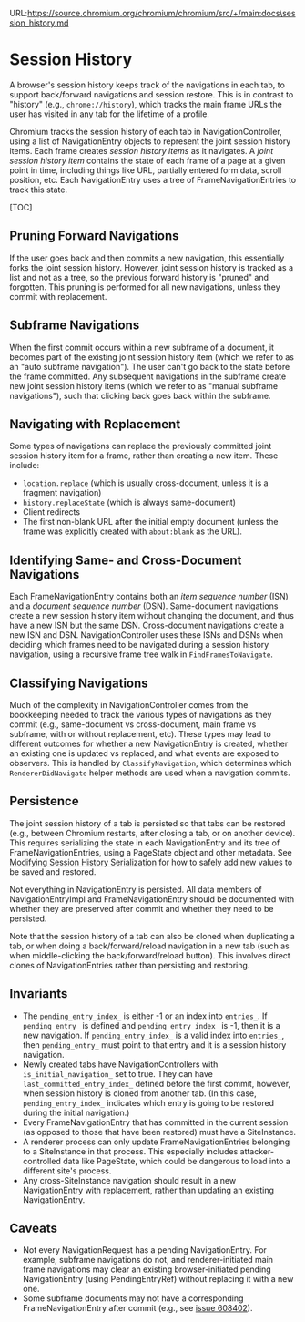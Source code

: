 URL:https://source.chromium.org/chromium/chromium/src/+/main:docs\session_history.md
# Session History

A browser's session history keeps track of the navigations in each tab, to
support back/forward navigations and session restore. This is in contrast to
"history" (e.g., `chrome://history`), which tracks the main frame URLs the user
has visited in any tab for the lifetime of a profile.

Chromium tracks the session history of each tab in NavigationController, using a
list of NavigationEntry objects to represent the joint session history items.
Each frame creates _session history items_ as it navigates. A _joint session
history item_ contains the state of each frame of a page at a given point in
time, including things like URL, partially entered form data, scroll position,
etc. Each NavigationEntry uses a tree of FrameNavigationEntries to track this
state.

[TOC]


## Pruning Forward Navigations

If the user goes back and then commits a new navigation, this essentially forks
the joint session history. However, joint session history is tracked as a list
and not as a tree, so the previous forward history is "pruned" and forgotten.
This pruning is performed for all new navigations, unless they commit with
replacement.


## Subframe Navigations

When the first commit occurs within a new subframe of a document, it becomes
part of the existing joint session history item (which we refer to as an "auto
subframe navigation"). The user can't go back to the state before the frame
committed. Any subsequent navigations in the subframe create new joint session
history items (which we refer to as "manual subframe navigations"), such that
clicking back goes back within the subframe.


## Navigating with Replacement

Some types of navigations can replace the previously committed joint session
history item for a frame, rather than creating a new item. These include:

 * `location.replace` (which is usually cross-document, unless it is a fragment
   navigation)
 * `history.replaceState` (which is always same-document)
 * Client redirects
 * The first non-blank URL after the initial empty document (unless the frame
   was explicitly created with `about:blank` as the URL).


## Identifying Same- and Cross-Document Navigations

Each FrameNavigationEntry contains both an _item sequence number_ (ISN) and a
_document sequence number_ (DSN). Same-document navigations create a new session
history item without changing the document, and thus have a new ISN but the same
DSN. Cross-document navigations create a new ISN and DSN. NavigationController
uses these ISNs and DSNs when deciding which frames need to be navigated during
a session history navigation, using a recursive frame tree walk in
`FindFramesToNavigate`.


## Classifying Navigations

Much of the complexity in NavigationController comes from the bookkeeping needed
to track the various types of navigations as they commit (e.g., same-document vs
cross-document, main frame vs subframe, with or without replacement, etc). These
types may lead to different outcomes for whether a new NavigationEntry is
created, whether an existing one is updated vs replaced, and what events are
exposed to observers. This is handled by `ClassifyNavigation`, which determines
which `RendererDidNavigate` helper methods are used when a navigation commits.


## Persistence

The joint session history of a tab is persisted so that tabs can be restored
(e.g., between Chromium restarts, after closing a tab, or on another device).
This requires serializing the state in each NavigationEntry and its tree of
FrameNavigationEntries, using a PageState object and other metadata.
See [Modifying Session History Serialization](modifying_session_history_serialization.md)
for how to safely add new values to be saved and restored.

Not everything in NavigationEntry is persisted. All data members of
NavigationEntryImpl and FrameNavigationEntry should be documented with whether
they are preserved after commit and whether they need to be persisted.

Note that the session history of a tab can also be cloned when duplicating a
tab, or when doing a back/forward/reload navigation in a new tab (such as when
middle-clicking the back/forward/reload button). This involves direct clones of
NavigationEntries rather than persisting and restoring.

## Invariants

 * The `pending_entry_index_` is either -1 or an index into `entries_`. If
   `pending_entry_` is defined and `pending_entry_index_` is -1, then it is a
   new navigation. If `pending_entry_index_` is a valid index into `entries_`,
   then `pending_entry_` must point to that entry and it is a session history
   navigation.
 * Newly created tabs have NavigationControllers with `is_initial_navigation_`
   set to true. They can have `last_committed_entry_index_` defined before the
   first commit, however, when session history is cloned from another tab. (In
   this case, `pending_entry_index_` indicates which entry is going to be
   restored during the initial navigation.)
 * Every FrameNavigationEntry that has committed in the current session (as
   opposed to those that have been restored) must have a SiteInstance.
 * A renderer process can only update FrameNavigationEntries belonging to a
   SiteInstance in that process. This especially includes attacker-controlled
   data like PageState, which could be dangerous to load into a different
   site's process.
 * Any cross-SiteInstance navigation should result in a new NavigationEntry
   with replacement, rather than updating an existing NavigationEntry.


## Caveats

 * Not every NavigationRequest has a pending NavigationEntry. For example,
   subframe navigations do not, and renderer-initiated main frame navigations
   may clear an existing browser-initiated pending NavigationEntry (using
   PendingEntryRef) without replacing it with a new one.
 * Some subframe documents may not have a corresponding FrameNavigationEntry
   after commit (e.g., see [issue 608402](https://crbug.com/608402)).
